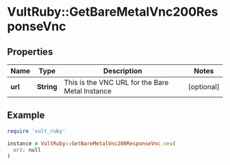 # VultRuby::GetBareMetalVnc200ResponseVnc

## Properties

| Name | Type | Description | Notes |
| ---- | ---- | ----------- | ----- |
| **url** | **String** | This is the VNC URL for the Bare Metal Instance | [optional] |

## Example

```ruby
require 'vult_ruby'

instance = VultRuby::GetBareMetalVnc200ResponseVnc.new(
  url: null
)
```

